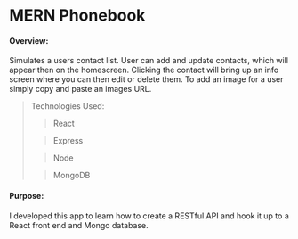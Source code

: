 # MERN Phonebook
#### Overview:
Simulates a users contact list. User can add and update contacts, which will appear then on the homescreen. Clicking the contact will bring up an info screen where you can then edit or delete them. To add an image for a user simply copy and paste an images URL.

>Technologies Used:
>> React
>
>> Express
>
>> Node
>
>> MongoDB

#### Purpose:
I developed this app to learn how to create a RESTful API and hook it up to a React front end and Mongo database.